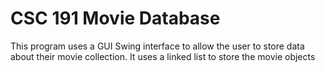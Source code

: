 # CSC 191 Movie Database
This program uses a GUI Swing interface to allow the user to store data about their movie collection.  It uses a linked list to store the movie objects
